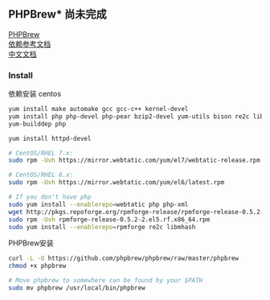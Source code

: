 PHPBrew* 尚未完成
---
[PHPBrew](https://github.com/phpbrew/phpbrew)  
[依赖参考文档](https://github.com/phpbrew/phpbrew/wiki/Requirement)  
[中文文档](https://github.com/phpbrew/phpbrew/blob/master/README.cn.md)  



### Install
依赖安装 centos
```sh
yum install make automake gcc gcc-c++ kernel-devel
yum install php php-devel php-pear bzip2-devel yum-utils bison re2c libmcrypt-devel libpqxx-devel libxslt-devel pcre-devel libcurl-devel libgsasl-devel openldap-devel
yum-builddep php

yum install httpd-devel

# CentOS/RHEL 7.x:
sudo rpm -Uvh https://mirror.webtatic.com/yum/el7/webtatic-release.rpm

# CentOS/RHEL 6.x:
sudo rpm -Uvh https://mirror.webtatic.com/yum/el6/latest.rpm

# If you don't have php
sudo yum install --enablerepo=webtatic php php-xml
wget http://pkgs.repoforge.org/rpmforge-release/rpmforge-release-0.5.2-2.el5.rf.x86_64.rpm
sudo rpm -Uvh rpmforge-release-0.5.2-2.el5.rf.x86_64.rpm
sudo yum install --enablerepo=rpmforge re2c libmhash
```
PHPBrew安装
```sh
curl -L -O https://github.com/phpbrew/phpbrew/raw/master/phpbrew
chmod +x phpbrew

# Move phpbrew to somewhere can be found by your $PATH
sudo mv phpbrew /usr/local/bin/phpbrew
```

